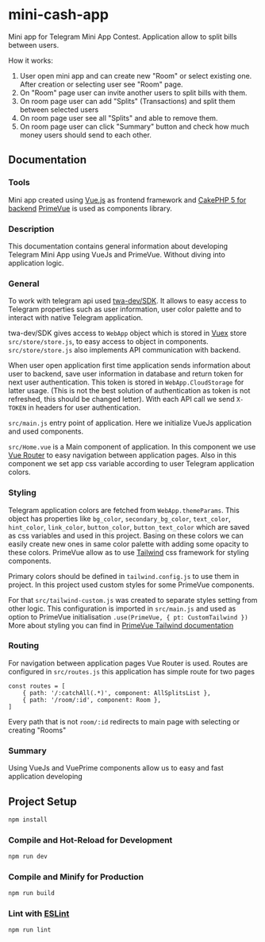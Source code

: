 # mini-cash-app

Mini app for Telegram Mini App Contest. Application allow to split bills between users.

How it works:

1) User open mini app and can create new "Room" or select existing one. After creation or selecting user see "Room" page.
2) On "Room" page user can invite another users to split bills with them.
3) On room page user can add "Splits" (Transactions) and split them between selected users
4) On room page user see all "Splits" and able to remove them.
5) On room page user can click "Summary" button and check how much money users should send to each other.

## Documentation

### Tools

Mini app created using [Vue.js](https://vuejs.org/) as frontend framework and [CakePHP 5 for backend](https://github.com/makos135/tg-mini-split-cash-app-back)
[PrimeVue](https://primevue.org/) is used as components library.

### Description

This documentation contains general information about developing Telegram Mini App using VueJs and PrimeVue. Without diving into application logic.

### General
To work with telegram api used [twa-dev/SDK](https://github.com/twa-dev/SDK). It allows to easy access to Telegram properties such as user information, user color palette and to interact with native Telegram application.

twa-dev/SDK gives access to `WebApp` object which is stored in [Vuex](https://vuex.vuejs.org/) store `src/store/store.js`, to easy access to object in components.
`src/store/store.js` also implements API communication with backend.

When user open application first time application sends information about user to backend, save user information in database and return token for next user authentication. This token is stored in `WebApp.CloudStorage` for latter usage. (This is not the best solution of authentication as token is not refreshed, this should be changed letter).
With each API call we send `X-TOKEN` in headers for user authentication.

`src/main.js` entry point of application. Here we initialize VueJs application and used components.

`src/Home.vue` is a Main component of application. In this component we use [Vue Router](https://router.vuejs.org/) to easy navigation between application pages. Also in this component we set app css variable according to user Telegram application colors.

### Styling
Telegram application colors are fetched from `WebApp.themeParams`. This object has properties like `bg_color`, `secondary_bg_color`, `text_color`, `hint_color`, `link_color`, `button_color`, `button_text_color` which are saved as css variables and used in this project. Basing on these colors we can easily create new ones in same color palette with adding some opacity to these colors.
PrimeVue allow as to use [Tailwind](https://tailwindcss.com/) css framework for styling components.


Primary colors should be defined in `tailwind.config.js` to use them in project.
In this project used custom styles for some PrimeVue components.

For that `src/tailwind-custom.js` was created to separate styles setting from other logic. This configuration is imported in `src/main.js` and used as option to PrimeVue initialisation `.use(PrimeVue, { pt: CustomTailwind })`
More about styling you can find in [PrimeVue Tailwind documentation](https://primevue.org/tailwind/)

### Routing
For navigation between application pages Vue Router is used.
Routes are configured in `src/routes.js` this application has simple route for two pages

```
const routes = [
    { path: '/:catchAll(.*)', component: AllSplitsList },
    { path: '/room/:id', component: Room },
]
```

Every path that is not `room/:id` redirects to main page with selecting or creating "Rooms"

### Summary
Using VueJs and VuePrime components allow us to easy and fast application developing

## Project Setup

```sh
npm install
```

### Compile and Hot-Reload for Development

```sh
npm run dev
```

### Compile and Minify for Production

```sh
npm run build
```

### Lint with [ESLint](https://eslint.org/)

```sh
npm run lint
```



